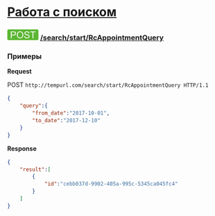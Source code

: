 [Работа с поиском](../../../index.md)
=====================================

### ![POST](../../../../../img/post.png) [/search/start/RcAppointmentQuery](../index.md)

### Примеры

**Request**

POST `http://tempurl.com/search/start/RcAppointmentQuery HTTP/1.1`
```json
{
    "query":{
        "from_date":"2017-10-01",
        "to_date":"2017-12-10"
    }
}
```

**Response**

```json
{
    "result":[
        {
            "id":"cebb037d-9902-405a-995c-5345ca045fc4"
        }
    ]
}
```